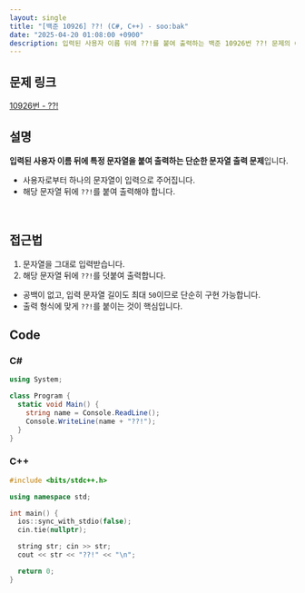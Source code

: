 ```yaml
---
layout: single
title: "[백준 10926] ??! (C#, C++) - soo:bak"
date: "2025-04-20 01:08:00 +0900"
description: 입력된 사용자 이름 뒤에 ??!를 붙여 출력하는 백준 10926번 ??! 문제의 C# 및 C++ 풀이 및 해설
---
```


## 문제 링크
[10926번 - ??!](https://www.acmicpc.net/problem/10926)

## 설명
**입력된 사용자 이름 뒤에 특정 문자열을 붙여 출력하는 단순한 문자열 출력 문제**입니다.
<br>

- 사용자로부터 하나의 문자열이 입력으로 주어집니다.
- 해당 문자열 뒤에 `??!`를 붙여 출력해야 합니다.
<br>

## 접근법

1. 문자열을 그대로 입력받습니다.
2. 해당 문자열 뒤에 `??!`를 덧붙여 출력합니다.

- 공백이 없고, 입력 문자열 길이도 최대 `50`이므로 단순히 구현 가능합니다.
- 출력 형식에 맞게 `??!`를 붙이는 것이 핵심입니다.

## Code

### C#
```csharp
using System;

class Program {
  static void Main() {
    string name = Console.ReadLine();
    Console.WriteLine(name + "??!");
  }
}
```

### C++
```cpp
#include <bits/stdc++.h>

using namespace std;

int main() {
  ios::sync_with_stdio(false);
  cin.tie(nullptr);

  string str; cin >> str;
  cout << str << "??!" << "\n";

  return 0;
}
```
